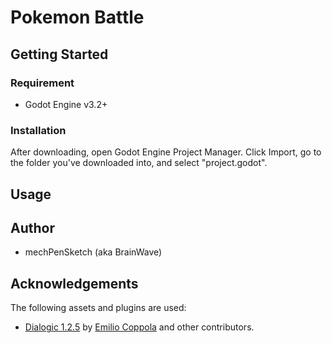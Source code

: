 # Pokemon Battle

## Getting Started
### Requirement
* Godot Engine v3.2+

### Installation
After downloading, open Godot Engine Project Manager. Click Import, go to the folder you've downloaded into, and select "project.godot".

## Usage

## Author
* mechPenSketch (aka BrainWave)

## Acknowledgements
The following assets and plugins are used:
* [Dialogic 1.2.5](https://github.com/coppolaemilio/dialogic) by [Emilio Coppola](https://github.com/coppolaemilio) and other contributors.
